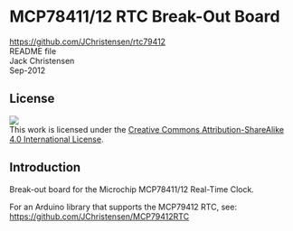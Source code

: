# MCP78411/12 RTC Break-Out Board
https://github.com/JChristensen/rtc79412  
README file  
Jack Christensen  
Sep-2012

## License
![](https://licensebuttons.net/l/by-sa/4.0/88x31.png)  
This work is licensed under the [Creative Commons Attribution-ShareAlike 4.0 International License](https://creativecommons.org/licenses/by-sa/4.0/).

## Introduction
Break-out board for the Microchip MCP78411/12 Real-Time Clock.  

For an Arduino library that supports the MCP79412 RTC, see:
https://github.com/JChristensen/MCP79412RTC
